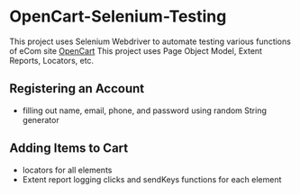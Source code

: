# OpenCart-Selenium-Testing

This project uses Selenium Webdriver to automate testing various functions of eCom site [OpenCart](https://awesomeqa.com/ui/index.php?route=common/home)
This project uses Page Object Model, Extent Reports, Locators, etc. 

## Registering an Account
- filling out name, email, phone, and password using random String generator

## Adding Items to Cart
- locators for all elements
- Extent report logging clicks and sendKeys functions for each element 

